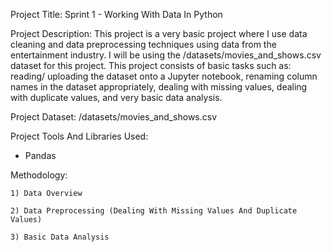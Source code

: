 Project Title: Sprint 1 - Working With Data In Python 

Project Description:  This project is a very basic project where I use data cleaning and data preprocessing techniques
using data from the entertainment industry.  I will be using the /datasets/movies_and_shows.csv dataset for this project.
This project consists of basic tasks such as: reading/ uploading the dataset onto a Jupyter notebook, renaming column
names in the dataset appropriately, dealing with missing values, dealing with duplicate values, and very basic data analysis.

Project Dataset: /datasets/movies_and_shows.csv 

Project Tools And Libraries Used:

* Pandas

Methodology:

    1) Data Overview
    
    2) Data Preprocessing (Dealing With Missing Values And Duplicate Values)
    
    3) Basic Data Analysis
